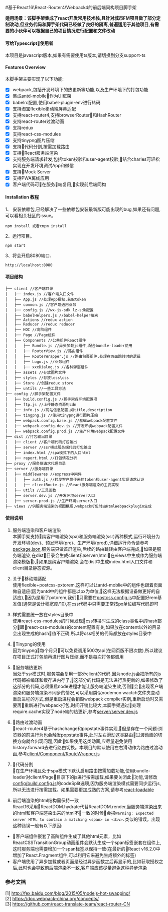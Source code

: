 #基于React16\React-Router4\Webpack4的前后端同构项目脚手架

**适用场景：该脚手架集成了react开发常用技术栈,且针对城市FM项目做了部分定制改动,但业务代码和脚手架代码已经做了良好的隔离,普遍适用于其他项目,有需要的小伙伴可以根据自己的项目情况进行配置和文件改动**

#### 写给Typescript使用者
本项目是javascript版本,如果有需要使用ts版本,请切换到分支support-ts

#### Features Overview
本脚手架主要实现了以下功能:
- [x] webpack,包括开发环境下的热更新等功能,以及生产环境下的打包功能
- [x] 集成antd-mobile作为UI框架
- [x] babelrc配置,使用babel-plugin-env进行转码
- [x] 支持淘宝flexible移动端屏幕适配
- [x] 支持react-router4,支持browserRouter和HashRouter
- [x] 支持react-router过渡动画
- [x] 支持redux
- [x] 支持react-css-modules
- [x] 支持tinypng图片压缩
- [x] 支持代码分割,按需加载路由
- [x] 支持React服务端渲染
- [x] 支持服务端请求转发,包括token校验和user-agent校验,结合charles可轻松实现在开发环境调试App和微信
- [x] 支持Mock Server
- [x] 支持PWA离线应用
- [x] 客户端代码可在服务端复用,实现前后端同构

#### Installation 教程

1、 安装依赖包,已经解决了一些依赖包安装最新版可能出现的bug,如果还有问题,可以看相关社区的issue。
```
npm install 或者cnpm install
```

2、运行项目。
 ```nodemon
 npm start
 ```

3、将会开启8080端口.
```nodemon
http://localhost:8080
```

#### 项目结构

```text
├── client //客户端目录
|   ├── index.js //客户端入口文件
│   ├── App.js //处理App授权,获取token
│   ├── common.js //客户端通用业务
│   ├── config.js //wx-js-sdk lz-sdk配置
│   ├── babelHelpers.js //babel-helper抽离
│   ├── Actions //redux action
│   ├── Reducer //redux reducer
│   ├── HOC //高阶组件
│   ├── Page //Page组件
│   ├── Components //公共组件React组件
│   │   ├── Bundle.js //异步加载js组件,配合bundle-loader使用
│   │   ├── RouterView.js //路由组件
│   │   ├── RouterWrapper.js //路由包裹组件,处理在页面跳转时的逻辑
│   │   ├── Logo.js //业务组件
│   │   ├── xxxDialog.js //各种弹窗组件
│   ├── assets //存放图片文件 
│   ├── styles //存放less\css
│   ├── Store //创建redux store
│   ├── untils //一些工具方法
├── config //脚手架配置文件
│   ├── build.config.js //脚手架各环境配置项
│   ├── ftp.js //上传静态资源到cdn
│   ├── info.js //网站信息配置,如title,description
│   ├── tingpng.js //使用tinypng进行图片压缩
│   ├── webpack.config.base.js //基础webpack配置文件
│   ├── webpack.config.dev.js //开发环境webpack配置文件
│   ├── webpack.config.prod.js //生产环境webpack配置文件
├── dist //打包输出目录
│   ├── client //客户端代码打包输出
│   ├── server //ssr模式服务端代码打包输出
│   ├── index.html //spa模式下的入口html
│   ├── report.html //打包情况分析
├── proxy //服务端请求代理目录
├── server //服务端目录
│   ├── middlewares //express中间件
│   │   ├── auth.js //转发客户端传来的token和user-agent实现请求认证
│   │   ├── clientRoute.js //React服务端渲染的主要实现
│   ├── utils //工具函数
│   ├── server.dev.js //开发环境server入口
│   ├── server.prod.js //生产环境server入口
├── views //供服务端渲染的视图模版,webpack打包时由HtmlWebpackplugin生成
```
#### 使用说明
1. 服务端渲染和客户端渲染  
本脚手架支持纯客户端渲染(spa)和服务端渲染(ssr)两种模式,运行环境分为开发环境(dev)、预发环境(pre)、生产环境(prod),详细运行命令请参考[package.json](./package.json),服务端只做首屏渲染,后续的路由跳转由客户端完成,如果是服务端渲染,在dist目录会生成client和server(html在views中生成作为服务端渲染模版),如果是纯客户端渲染,会在dist中生成index.html入口文件和client目录静态资源。

2. 关于移动端适配  
使用flexible+postcss-pxtorem,这样可以让antd-moblie中的组件也跟着页面做自适应(因为antd中的组件都是以px为单位,这样无法根据设备做更好的自适应),因为是用了pxtorem,我们只需要在[postcss.config.js](./postcss.config.js)中配置好rem基准值(通常是设计稿宽度/10),在css代码中只需要正常按px单位编写代码即可

3. 样式需要统一放在styles目录中  
使用react-css-modules的时候发现css转换时生成的class类名中的hash部分跟react-css-modules的content配置有关,如果放在content以外的目录会出现生成的hash值不正确,所以将css相关的代码都放在styles目录中

4. Tinypng的使用  
因为tinypng每个月只可以免费调用500次api(在网页版不限次数),所以建议在项目正式打包前再进行图片压缩,而不是每次打包都调用

5. 服务端热更新  
当处于ssr模式时,服务端会复用一部分client的代码,因为node.js会把所有的js代码都被编译和缓存进内存了,这部分的代码是无法进行热更新的,如果修改了这部分的代码,必须重启node进程才能让服务端渲染生效,否则会出现客户端渲染和服务端渲染不同步的情况,可以采用类似nodemon wactch文件夹变动重启进程的方式,但是重启进程会销毁webpack complier实例,重新启动时又需要再重新进行webpack打包,时间开销比较大,本脚手架通过处理require.cache实现了node端的热更新,参考[server/server.dev.js](./server/server.dev.js)

6. 路由过渡动画  
react-router4基于hashchange和popstate事件实现,但是存在一个问题:浏览器的前进行为也会触发popstate事件,此时左右滑动这类路由过渡动画的切换方向就会出现问题,因此如果使用这类动画,应尽量避免使用history.forward去进行路由切换。本项目的默认使用左右滑动作为路由过渡动画,参考[client/Component/RouteWrapper.js](./client/Component/RouteWrapper.js)

7. 代码分割  
在生产环境且处于spa模式下默认启用路由按需加载功能,使用bundle-loader对client/Page目录下的js进行按需加载,如果要关闭此功能,请修改[config/build.config.js](./config/build.config.js)的codeSplit选项,因为服务端渲染模式需要同步运行js,所以无法进行按需加载。如果需要更加成熟的方案,请参考[react-loadable](https://www.npmjs.com/package/react-loadable)

8. 前后端渲染的html结构需保持一致  
React16采用ReactDOM.hydrate代替ReactDOM.render,当服务端渲染出来的html和客户端渲染出来的html不一致的时候会报`Warning: Expected server HTML to contain a matching <span> in <div>.`类似的错误，出现这种错误一般有以下原因:
- 客户端组件嵌套了高阶组件生成了其他html元素，比如ReactCSSTransitionGroup动画组件会默认生成一个span标签嵌套在组件上,这时服务端也需要增加一个span标签以保持一致(在最新的React v16.2.0中增加了React.Fragment组件,可以利用它来避免生成额外的标签)
- 客户端使用了异步加载或者页面是经过异步函数之后再显示的,比如获取授权之后,此时也会导致前后端渲染不一致,客户端应该尽量避免这种异步渲染


### 参考文档
[1] http://fex.baidu.com/blog/2015/05/nodejs-hot-swapping/  
[2] https://doc.webpack-china.org/concepts/  
[3] https://github.com/react-translate-team/react-router-CN